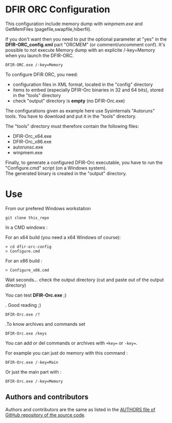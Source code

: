 # DFIR ORC Configuration

This configuration include memory dump with _winpmem.exe_ 
and GetMemFiles (pagefile,swapfile,hiberfil).

If you don't want then you need to put the optional parameter at "yes" 
in the __DFIR-ORC_config.xml__ part "ORCMEM" (or comment/uncomment conf).
It's possible to not execute Memory dump with an explicite /-key=Memory when
you launch the DFIR-ORC.

```
DFIR-ORC.exe /-key=Memory
```

To configure DFIR ORC, you need:
* configuration files in XML format, located in the "config" directory
* items to embed (especially DFIR-Orc binaries in 32 and 64 bits), 
stored in the "tools" directory
* check "output" directory is __empty__ (no DFIR-Orc.exe)

The configurations given as example here use Sysinternals "Autoruns" 
tools. You have to download and put it in the "tools" directory.

The "tools" directory must therefore contain the following files:
* DFIR-Orc_x64.exe
* DFIR-Orc_x86.exe
* autorunsc.exe
* winpmem.exe

Finally, to generate a configured DFIR-Orc executable, you have to run
the "Configure.cmd" script (on a Windows system).  
The generated binary is created in the "output" directory.

# Use

From our prefered Windows workstation

```
git clone this_repo
```

In a CMD windows :

For an x64 build (you need a x64 Windows of course):

```
> cd dfir-orc-config
> Configure.cmd
```

For an x86 build :

```
> Configure_x86.cmd
```

Wait seconds... check the output directory (cut and paste out of the
output directory)

You can test __DFIR-Orc.exe__ ;)

. Good reading ;)
```
DFIR-Orc.exe /?
```

.To know archives and commands set
```
DFIR-Orc.exe /keys
```

You can add or del commands or archives with `+key=` or `-key=`.

For example you can just do memory with this command :

```
DFIR-Orc.exe /-key=Main
```

Or just the main part with :

```
DFIR-Orc.exe /-key=Memory
```

## Authors and contributors

Authors and contributors are the same as listed in the
[AUTHORS file of GitHub repository of the source code](https://github.com/dfir-orc/dfir-orc/blob/master/AUTHORS.txt).
